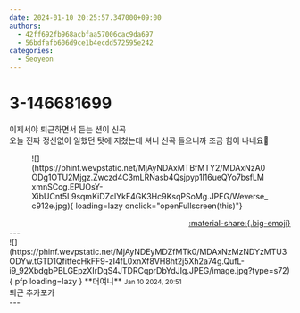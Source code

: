 ```yaml
---
date: 2024-01-10 20:25:57.347000+09:00
authors:
  - 42ff692fb968acbfaa57006cac9da697
  - 56bdfafb606d9ce1b4ecdd572595e242
categories:
  - Seoyeon
---
```


# 3-146681699

<div class="post-container" markdown="1">
<div class="content-container md-sidebar__scrollwrap" markdown="1">

이제서야 퇴근하면서 듣는 션이 신곡<br>오늘 진짜 정신없이 일했던 탓에 지쳤는데 셔니 신곡 들으니까 조금 힘이 나네요🤗
<figure markdown="1">
![](https://phinf.wevpstatic.net/MjAyNDAxMTBfMTY2/MDAxNzA0ODg1OTU2Mjgz.Zwczd4C3mLRNasb4Qsjpyp1l16ueQYo7bsfLMxmnSCcg.EPUOsY-XibUCnt5L9sqmKiDZclYkE4GK3Hc9KsqPSoMg.JPEG/Weverse_c912e.jpg){ loading=lazy onclick="openFullscreen(this)"}
</figure>


</div>
</div>

<div style="text-align: right;" markdown="1">
<a href="https://weverse.io/fromis9/fanpost/3-146681699" style="text-align: right;">:material-share:{.big-emoji}</a>
</div>
---

<div class="comments-container md-sidebar__scrollwrap" markdown="1">
<div class="comment" markdown="1">
<div class='id-container' markdown="1">
![](https://phinf.wevpstatic.net/MjAyNDEyMDZfMTk0/MDAxNzMzNDYzMTU3ODYw.tGTD1QfitfecHkFF9-zI4fL0xnXf8VH8ht2j5Xh2a74g.QufL-i9_92XbdgbPBLGEpzXIrDqS4JTDRCqprDbYdJIg.JPEG/image.jpg?type=s72){ pfp loading=lazy }
**<span class="artist">더여니</span>** <small>Jan 10 2024, 20:51</small><br>
</div>
<div class='comment-body' markdown="1">
퇴근 추카포카 
</div>
</div>
</div>
---
